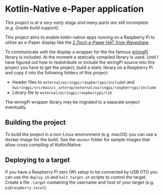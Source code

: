 # Kotlin-Native e-Paper application

_This project is at a very early stage and many parts are still incomplete (e.g. Gradle
build support)._

This project aims to enable kotlin-native apps running on a Raspberry Pi to utilize
an e-Paper display like the
[2.7inch e-Paper HAT from Waveshare](https://www.waveshare.com/wiki/2.7inch_e-Paper_HAT).

To communicate with the display a wrapper for the the famous [wiringPi](http://wiringpi.com)
library is included. At the moment a statically compiled library is used. Until I have
figured out how to redistribute or include the wiringPi source into this project you have to
get the project, build a static library on a Raspberry Pi and copy it into the following
folders of this project:

* Header files to `external/wiringpi/raspberrypi/includeh` and `kwiringpi/src/main/c_interop/external/wiringpi/raspberrypi/include`
* Library file to `external/wiringpi/raspberrypi/lib` 

The wiringPi wrapper library may be migrated to a separate project eventually.

## Building the project

To build the project in a non-Linux environment (e.g. macOS) you can use a docker image for
the build. See the `docker` folder for sample images that allow cross compiling of
Kotlin/Native.

## Deploying to a target

If you have a Raspberry Pi zero (W) setup to be connected by USB OTG you can use the `deploy.sh`
and `halt_target.sh` scripts to control the target. Create a file `.target` containing the
username and host of your target (e.g. `pi@raspberry.local`).
